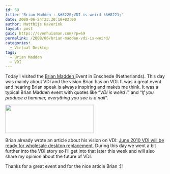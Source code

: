 ```yaml
---
id: 69
title: 'Brian Madden : &#8220;VDI is weird !&#8221;'
date: 2008-06-24T23:30:19+02:00
author: Matthijs Haverink
layout: post
guid: https://svenhuisman.com/?p=69
permalink: /2008/06/brian-madden-vdi-is-weird/
categories:
  - Virtual Desktop
tags:
  - Brian Madden
  - VDI
---
```

Today I visited the <a href="http://www.BrianMadden.com" target="_blank">Brian Madden </a>Event in Enschede (Netherlands). This day was mainly about VDI and the vision Brian has on VDI. It was a great event and hearing Brian speak is always inspiring and makes me think. It was a typical Brian Madden event with quotes like &#8220;_VDI is weird !_&#8221; and &#8220;_If you produce a hammer, everything you see is a nail_&#8220;.

<a href="http://www.BrianMadden.com" target="_blank"><img style="middle;" src="http://www.brianmadden.com/image/website/logo.png" alt="" width="278" height="89" /></a>

Brian already wrote an article about his vision on VDI: <a href="http://www.brianmadden.com/blog/BrianMadden/Prediction-VDI-will-be-ready-for-wholesale-desktop-replacement-in-2010-Heres-how-well-solve-the-problems-to-get-there" target="_blank">June 2010 VDI will be ready for wholesale desktop replacement</a>. During this day we went a bit further into the VDI story so I&#8217;ll get into that later this week and will also share my opinion about the future of VDI.

Thanks for a great event and for the nice article Brian :)!